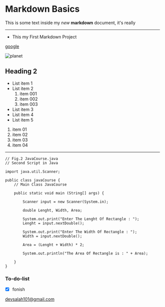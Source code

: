 # Markdown Basics
This is some text inside my *new* **markdown** document, it's really

---

* This my First Markdown Project

[google](http://www.google.com)

![planet](https://camo.githubusercontent.com/e5414a2e069123e59327eb1e8ae929efb9c33572/687474703a2f2f692e696d6775722e636f6d2f694135426141752e706e67)

## Heading 2

- List item 1
- List item 2
  1. item 001
  2. item 002
  3. item 003
- List item 3
- List item 4
- List item 5

1. item 01
2. item 02
3. item 03
4. item 04

---

```
// Fig.2 JavaCourse.java
// Second Script in Java

import java.util.Scanner;

public class javaCourse {
	// Main Class JavaCourse

	public static void main (String[] args) {

		Scanner input = new Scanner(System.in);

		double Lenght, Width, Area;

		System.out.print("Enter The Lenght Of Rectangle : ");
		Lenght = input.nextDouble();

		System.out.print("Enter The Width Of Rectangle : ");
		Width = input.nextDouble();

		Area = (Lenght + Width) * 2;

		System.out.println("The Area Of Rectangle is : " + Area);

	}
}
```

### To-do-list
- [x] fonish


<devsalah101@gmail.com>
